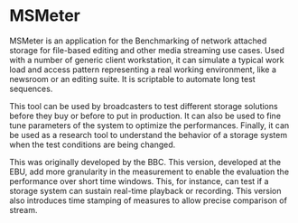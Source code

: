 MSMeter
=======

MSMeter is an application for the Benchmarking of network attached storage for file-based editing and other media streaming use cases. Used with a number of generic client workstation, it can simulate a typical work load and access pattern representing a real working environment, like a newsroom or an editing suite. It is scriptable to automate long test sequences.
 
This tool can be used by broadcasters to test different storage solutions before they buy or before to put in production. It can also be used to fine tune parameters of the system to optimize the performances. Finally, it can be used as a research tool to understand the behavior of a storage system when the test conditions are being changed.
 
This was originally developed by the BBC. This version, developed at the EBU, add more granularity in the measurement to enable the evaluation the performance over short time windows. This, for instance, can test if a storage system can sustain real-time playback or recording. This version also introduces time stamping of measures to allow precise comparison of stream.
